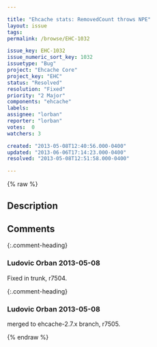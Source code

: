 ```yaml
---

title: "Ehcache stats: RemovedCount throws NPE"
layout: issue
tags: 
permalink: /browse/EHC-1032

issue_key: EHC-1032
issue_numeric_sort_key: 1032
issuetype: "Bug"
project: "Ehcache Core"
project_key: "EHC"
status: "Resolved"
resolution: "Fixed"
priority: "2 Major"
components: "ehcache"
labels: 
assignee: "lorban"
reporter: "lorban"
votes:  0
watchers: 3

created: "2013-05-08T12:40:56.000-0400"
updated: "2013-06-06T17:14:23.000-0400"
resolved: "2013-05-08T12:51:58.000-0400"

---
```




{% raw %}



## Description

<div markdown="1" class="description">



</div>

## Comments


{:.comment-heading}
### **Ludovic Orban** <span class="date">2013-05-08</span>

<div markdown="1" class="comment">

Fixed in trunk, r7504.

</div>


{:.comment-heading}
### **Ludovic Orban** <span class="date">2013-05-08</span>

<div markdown="1" class="comment">

merged to ehcache-2.7.x branch, r7505.

</div>



{% endraw %}

